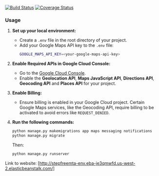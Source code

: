 [![Build Status](https://app.travis-ci.com/gcivil-nyu-org/wed-fall24-team4.svg?token=jwUNqiGUzS6Hs3vuhjTX&branch=dev-will)](https://app.travis-ci.com/github/gcivil-nyu-org/wed-fall24-team4)
[![Coverage Status](https://coveralls.io/repos/github/gcivil-nyu-org/wed-fall24-team4/badge.svg?branch=dev-will)](https://coveralls.io/github/gcivil-nyu-org/wed-fall24-team4?branch=dev-will)

### Usage

1. **Set up your local environment:**
   - Create a `.env` file in the root directory of your project.
   - Add your Google Maps API key to the `.env` file:
     ```bash
     GOOGLE_MAPS_API_KEY=<your-google-maps-api-key>
     ```

2. **Enable Required APIs in Google Cloud Console:**
   - Go to the [Google Cloud Console](https://console.cloud.google.com/).
   - Enable the **Geolocation API**, **Maps JavaScript API**, **Directions API**, **Geocoding API** and **Places API** for your project.

3. **Enable Billing:**
   - Ensure billing is enabled in your Google Cloud project. Certain Google Maps services, like the Geocoding API, require billing to be activated to avoid errors like `REQUEST_DENIED`.

4. **Run the following commands:**
   ```bash
   python manage.py makemigrations app maps messaging notifications
   python manage.py migrate 
   ```
    Then:
    ```bash
    python manage.py runserver 
    ```

Link to website: [http://stepfreemta-env.eba-je3qmwfd.us-west-2.elasticbeanstalk.com/]
